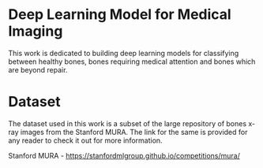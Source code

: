 # Deep Learning Model for Medical Imaging 

This work is dedicated to building deep learning models for classifying between healthy bones, bones requiring medical attention and bones which are beyond repair.

# Dataset

The dataset used in this work is a subset of the large repository of bones x-ray images from the Stanford MURA. The link for the same is provided for any reader to check it out for more information.

Stanford MURA - https://stanfordmlgroup.github.io/competitions/mura/
